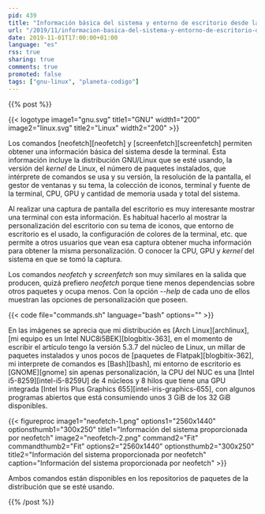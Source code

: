 ```yaml
---
pid: 439
title: "Información básica del sistema y entorno de escritorio desde la terminal de GNU/Linux"
url: "/2019/11/informacion-basica-del-sistema-y-entorno-de-escritorio-desde-la-terminal-de-gnu-linux/"
date: 2019-11-01T17:00:00+01:00
language: "es"
rss: true
sharing: true
comments: true
promoted: false
tags: ["gnu-linux", "planeta-codigo"]
---
```


{{% post %}}


{{< logotype image1="gnu.svg" title1="GNU" width1="200" image2="linux.svg" title2="Linux" width2="200" >}}

Los comandos [neofetch][neofetch] y [screenfetch][screenfetch] permiten obtener una información básica del sistema desde la terminal. Esta información incluye la distribución GNU/Linux que se esté usando, la versión del _kernel_ de Linux, el número de paquetes instalados, que intérprete de comandos se usa y su versión, la resolución de la pantalla, el gestor de ventanas y su tema, la colección de iconos, terminal y fuente de la terminal, CPU, GPU y cantidad de memoria usada y total del sistema.

Al realizar una captura de pantalla del escritorio es muy interesante mostrar una terminal con esta información. Es habitual hacerlo al mostrar la personalización del escritorio con su tema de iconos, que entorno de escritorio es el usado, la configuración de colores de la terminal, etc. que permite a otros usuarios que vean esa captura obtener mucha información para obtener la misma personalización. O conocer la CPU, GPU y _kernel_ del sistema en que se tomó la captura.

Los comandos _neofetch_ y _screenfetch_ son muy similares en la salida que producen, quizá prefiero _neofetch_ porque tiene menos dependencias sobre otros paquetes y ocupa menos. Con la opción _--help_ de cada uno de ellos muestran las opciones de personalización que poseen.

{{< code file="commands.sh" language="bash" options="" >}}

En las imágenes se aprecia que mi distribución es [Arch Linux][archlinux], [mi equipo es un Intel NUC8i5BEK][blogbitix-363], en el momento de escribir el artículo tengo la versión 5.3.7 del núcleo de Linux, un millar de paquetes instalados y unos pocos de [paquetes de Flatpak][blogbitix-362], mi interprete de comandos es [Bash][bash], mi entorno de escritorio es [GNOME][gnome] sin apenas personalización, la CPU del NUC es una [Intel i5-8259][intel-i5-8259U] de 4 núcleos y 8 hilos que tiene una GPU integrada [Intel Iris Plus Graphics 655][intel-iris-graphics-655], con algunos programas abiertos que está consumiendo unos 3 GiB de los 32 GiB disponibles.

<div class="media">
    {{< figureproc
        image1="neofetch-1.png" options1="2560x1440" optionsthumb1="300x250" title1="Información del sistema proporcionada por neofetch"
        image2="neofetch-2.png" command2="Fit" commandthumb2="Fit" options2="2560x1440" optionsthumb2="300x250" title2="Información del sistema proporcionada por neofetch"
        caption="Información del sistema proporcionada por neofetch" >}}
</div>

Ambos comandos están disponibles en los repositorios de paquetes de la distribución que se esté usando.

{{% /post %}}
